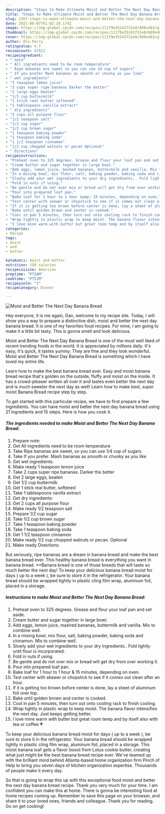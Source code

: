 ```yaml
---
description: "Steps to Make Ultimate Moist and Better The Next Day Banana Bread"
title: "Steps to Make Ultimate Moist and Better The Next Day Banana Bread"
slug: 2567-steps-to-make-ultimate-moist-and-better-the-next-day-banana-bread
date: 2021-08-07T01:02:28.174Z
image: https://img-global.cpcdn.com/recipes/111f9e35243732e8/680x482cq70/moist-and-better-the-next-day-banana-bread-recipe-main-photo.jpg
thumbnail: https://img-global.cpcdn.com/recipes/111f9e35243732e8/680x482cq70/moist-and-better-the-next-day-banana-bread-recipe-main-photo.jpg
cover: https://img-global.cpcdn.com/recipes/111f9e35243732e8/680x482cq70/moist-and-better-the-next-day-banana-bread-recipe-main-photo.jpg
author: Ola Perry
ratingvalue: 4.7
reviewcount: 47823
recipeingredient:
- " note"
- " All ingredients need to be room temperature"
- " Ripe bananas are sweet so you can use 14 cup of sugars"
- " If you prefer Mash bananas as smooth or chunky as you like"
- " wet ingredients"
- "1 teaspoon lemon juice"
- "2 cups super ripe bananas Darker the better"
- "2 large eggs beaten"
- "1/2 cup buttermilk"
- "1 stick real butter softened"
- "1 tablespoons vanilla extract"
- " dry ingredients"
- "2 cups all purpose flour"
- "1/2 teaspoon salt"
- "1/2 cup sugar"
- "1/2 cup brown sugar"
- "1 teaspoon baking powder"
- "1 teaspoon baking soda"
- "1 1/2 teaspoon cinnamon"
- "1/2 cup chopped walnuts or pecan Optional"
- " Directions"
recipeinstructions:
- "Preheat oven to 325 degrees. Grease and flour your loaf pan and set aside."
- "Cream butter and sugar together in large bowl."
- "Add eggs, lemon juice, mashed bananas, buttermilk and vanilla. Mix to combine well."
- "In a mixing bowl, mix flour, salt, baking powder, baking soda and cinnamon. Mix to combine well."
- "Slowly add your wet ingredients to your dry ingredients.. Fold lightly until flour is incorporated."
- "Fold in nuts if using."
- "Be gentle and do not over mix or bread will get dry from over working it."
- "Pour into prepared loaf pan."
- "Bake loaf for 1 hour to 1 hour &amp; 15 minutes, depending on oven."
- "Test center with skewer or chopstick to see if it comes out clean after an hour."
- "If it is getting too brown before center is done, lay a sheet of aluminum foil over top."
- "Bake until golden brown and center is cooked."
- "Cool in pan 5 minutes, then turn out onto cooling rack to finish cooling."
- "Wrap tightly in plastic wrap to keep moist. The banana flavor intensifies the next day. Just keeps getting better."
- "I love mine warm with butter but great room temp and by itself also with tea or coffee 💗"
categories:
- Recipe
tags:
- moist
- and
- better

katakunci: moist and better 
nutrition: 258 calories
recipecuisine: American
preptime: "PT24M"
cooktime: "PT51M"
recipeyield: "3"
recipecategory: Dinner

---
```



![Moist and Better The Next Day Banana Bread](https://img-global.cpcdn.com/recipes/111f9e35243732e8/680x482cq70/moist-and-better-the-next-day-banana-bread-recipe-main-photo.jpg)

Hey everyone, it is me again, Dan, welcome to my recipe site. Today, I will show you a way to prepare a distinctive dish, moist and better the next day banana bread. It is one of my favorites food recipes. For mine, I am going to make it a little bit tasty. This is gonna smell and look delicious.

Moist and Better The Next Day Banana Bread is one of the most well liked of recent trending foods in the world. It is appreciated by millions daily. It's easy, it's quick, it tastes yummy. They are fine and they look wonderful. Moist and Better The Next Day Banana Bread is something which I have loved my entire life.

Learn how to make the best banana bread ever. Easy and moist banana bread recipe that&#39;s golden on the outside, fluffy and moist on the inside. It has a crowd-pleaser written all over it and tastes even better the next day and is much sweeter the next day as well! Learn how to make best, super moist Banana Bread recipe step by step.


To get started with this particular recipe, we have to first prepare a few ingredients. You can have moist and better the next day banana bread using 21 ingredients and 15 steps. Here is how you cook it.

<!--inarticleads1-->

##### The ingredients needed to make Moist and Better The Next Day Banana Bread:

1. Prepare  note:
1. Get  All ingredients need to be room temperature
1. Take  Ripe bananas are sweet, so you can use 1/4 cup of sugars
1. Take  If you prefer. Mash bananas as smooth or chunky as you like
1. Get  wet ingredients:
1. Make ready 1 teaspoon lemon juice
1. Take 2 cups super ripe bananas. Darker the better
1. Get 2 large eggs, beaten
1. Get 1/2 cup buttermilk
1. Get 1 stick real butter, softened
1. Take 1 tablespoons vanilla extract
1. Get  dry ingredients:
1. Get 2 cups all purpose flour
1. Make ready 1/2 teaspoon salt
1. Prepare 1/2 cup sugar
1. Take 1/2 cup brown sugar
1. Take 1 teaspoon baking powder
1. Take 1 teaspoon baking soda
1. Get 1 1/2 teaspoon cinnamon
1. Make ready 1/2 cup chopped walnuts or pecan. Optional
1. Make ready  Directions:


But seriously, ripe bananas are a dream in banana bread and make the best banana bread ever. This healthy banana bread is everything you want in banana bread. **Banana bread is one of those breads that will taste so much better the next day! To keep your delicious banana bread moist for days ( up to a week ), be sure to store it in the refrigerator. Your banana bread should be wrapped tightly in plastic cling film wrap, aluminum foil, placed in a storage. 

<!--inarticleads2-->

##### Instructions to make Moist and Better The Next Day Banana Bread:

1. Preheat oven to 325 degrees. Grease and flour your loaf pan and set aside.
1. Cream butter and sugar together in large bowl.
1. Add eggs, lemon juice, mashed bananas, buttermilk and vanilla. Mix to combine well.
1. In a mixing bowl, mix flour, salt, baking powder, baking soda and cinnamon. Mix to combine well.
1. Slowly add your wet ingredients to your dry ingredients.. Fold lightly until flour is incorporated.
1. Fold in nuts if using.
1. Be gentle and do not over mix or bread will get dry from over working it.
1. Pour into prepared loaf pan.
1. Bake loaf for 1 hour to 1 hour &amp; 15 minutes, depending on oven.
1. Test center with skewer or chopstick to see if it comes out clean after an hour.
1. If it is getting too brown before center is done, lay a sheet of aluminum foil over top.
1. Bake until golden brown and center is cooked.
1. Cool in pan 5 minutes, then turn out onto cooling rack to finish cooling.
1. Wrap tightly in plastic wrap to keep moist. The banana flavor intensifies the next day. Just keeps getting better.
1. I love mine warm with butter but great room temp and by itself also with tea or coffee 💗


To keep your delicious banana bread moist for days ( up to a week ), be sure to store it in the refrigerator. Your banana bread should be wrapped tightly in plastic cling film wrap, aluminum foil, placed in a storage. This moist banana loaf gets a flavor boost from Lotus cookie butter, creating what just might be the best banana bread recipe ever. We&#39;ve teamed up with the brilliant mind behind Atlanta-based home organization firm Pinch of Help to bring you seven days of kitchen organization expertise. Thousands of people make it every day. 

So that is going to wrap this up with this exceptional food moist and better the next day banana bread recipe. Thank you very much for your time. I am confident you can make this at home. There is gonna be interesting food at home recipes coming up. Remember to save this page on your browser, and share it to your loved ones, friends and colleague. Thank you for reading. Go on get cooking!
